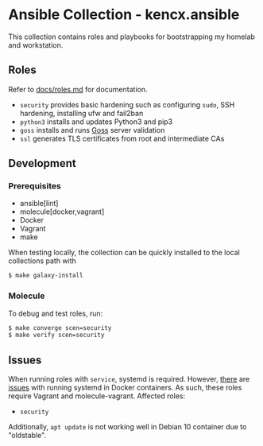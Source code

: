# Ansible Collection - kencx.ansible

This collection contains roles and playbooks for bootstrapping my homelab and
workstation.

## Roles
Refer to [docs/roles.md](https://github.com/kencx/ansible/blob/master/docs/roles.md) for
documentation.

- `security` provides basic hardening such as configuring `sudo`, SSH hardening,
  installing ufw and fail2ban
- `python3` installs and updates Python3 and pip3
- `goss` installs and runs [Goss](https://github.com/aelsabbahy/goss) server validation
- `ssl` generates TLS certificates from root and intermediate CAs

## Development
### Prerequisites
- ansible[lint]
- molecule[docker,vagrant]
- Docker
- Vagrant
- make

When testing locally, the collection can be quickly installed to the local
collections path with

```bash
$ make galaxy-install
```

### Molecule
To debug and test roles, run:

```bash
$ make converge scen=security
$ make verify scen=security
```

## Issues

When running roles with `service`, systemd is required. However,
[there](https://github.com/geerlingguy/docker-ubuntu2004-ansible/issues/18) are
[issues](https://github.com/ansible-community/molecule/discussions/3108) with
running systemd in Docker containers. As such, these roles require Vagrant and
molecule-vagrant. Affected roles:
- `security`

Additionally, `apt update` is not working well in Debian 10 container due to
"oldstable".

